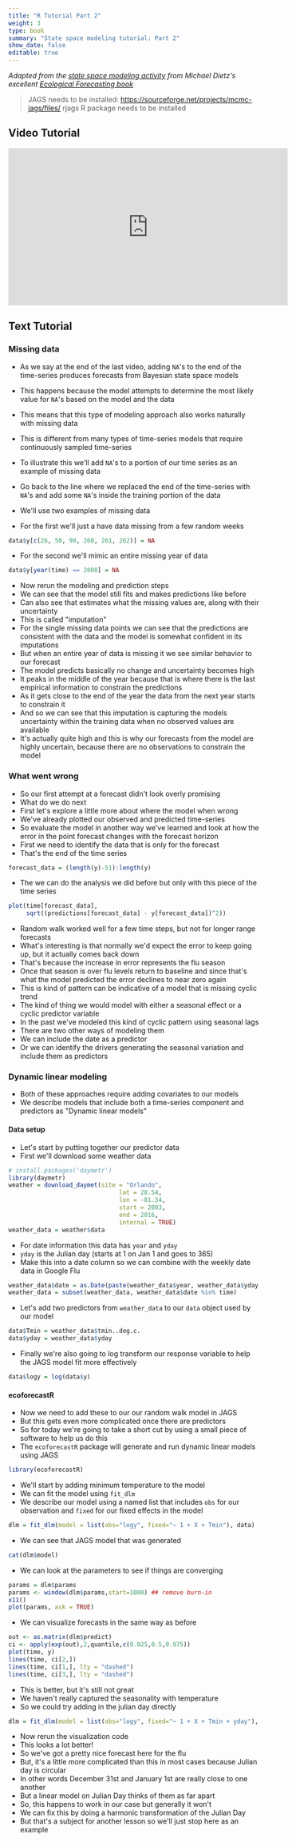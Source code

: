 ```yaml
---
title: "R Tutorial Part 2"
weight: 3
type: book
summary: "State space modeling tutorial: Part 2"
show_date: false
editable: true
---
```


*Adapted from
the
[state space modeling activity](https://github.com/EcoForecast/EF_Activities/blob/master/Exercise_06_StateSpace.Rmd) from
Michael Dietz's
excellent
[Ecological Forecasting book](https://www.amazon.com/Ecological-Forecasting-Michael-C-Dietze/dp/0691160570)*

> JAGS needs to be installed: https://sourceforge.net/projects/mcmc-jags/files/
> rjags R package needs to be installed

## Video Tutorial

<iframe width="560" height="315" src="https://www.youtube.com/embed/kvH05bu_FHc" frameborder="0" allow="accelerometer; autoplay; clipboard-write; encrypted-media; gyroscope; picture-in-picture" allowfullscreen></iframe>

## Text Tutorial

### Missing data

* As we say at the end of the last video, adding `NA`'s to the end of the time-series produces forecasts from Bayesian state space models
* This happens because the model attempts to determine the most likely value for `NA`'s based on the model and the data
* This means that this type of modeling approach also works naturally with missing data
* This is different from many types of time-series models that require continuously sampled time-series

* To illustrate this we'll add `NA`'s to a portion of our time series as an example of missing data
* Go back to the line where we replaced the end of the time-series with `NA`'s and add some `NA`'s inside the training portion of the data
* We'll use two examples of missing data
* For the first we'll just a have data missing from a few random weeks

```r
data$y[c(26, 50, 90, 260, 261, 262)] = NA
```

* For the second we'll mimic an entire missing year of data

```r
data$y[year(time) == 2008] = NA
```

* Now rerun the modeling and prediction steps
* We can see that the model still fits and makes predictions like before
* Can also see that estimates what the missing values are, along with their uncertainty
* This is called "imputation"
* For the single missing data points we can see that the predictions are consistent with the data and the model is somewhat confident in its imputations
* But when an entire year of data is missing it we see similar behavior to our forecast
* The model predicts basically no change and uncertainty becomes high
* It peaks in the middle of the year because that is where there is the last empirical information to constrain the predictions
* As it gets close to the end of the year the data from the next year starts to constrain it
* And so we can see that this imputation is capturing the models uncertainty within the training data when no observed values are available
* It's actually quite high and this is why our forecasts from the model are highly uncertain, because there are no observations to constrain the model

### What went wrong

* So our first attempt at a forecast didn't look overly promising
* What do we do next
* First let's explore a little more about where the model when wrong
* We've already plotted our observed and predicted time-series
* So evaluate the model in another way we've learned and look at how the error in the point forecast changes with the forecast horizon
* First we need to identify the data that is only for the forecast
* That's the end of the time series

```r
forecast_data = (length(y)-51):length(y)
```

* The we can do the analysis we did before but only with this piece of the time series

```r
plot(time[forecast_data],
     sqrt((predictions[forecast_data] - y[forecast_data])^2))
```

* Random walk worked well for a few time steps, but not for longer range forecasts
* What's interesting is that normally we'd expect the error to keep going up, but it actually comes back down
* That's because the increase in error represents the flu season
* Once that season is over flu levels return to baseline and since that's what the model predicted the error declines to near zero again
* This is kind of pattern can be indicative of a model that is missing cyclic trend
* The kind of thing we would model with either a seasonal effect or a cyclic predictor variable
* In the past we've modeled this kind of cyclic pattern using seasonal lags
* There are two other ways of modeling them
* We can include the date as a predictor
* Or we can identify the drivers generating the seasonal variation and include them as predictors

### Dynamic linear modeling

* Both of these approaches require adding covariates to our models
* We describe models that include both a time-series component and predictors as "Dynamic linear models"

#### Data setup

* Let's start by putting together our predictor data
* First we'll download some weather data

```r
# install.packages('daymetr')
library(daymetr)
weather = download_daymet(site = "Orlando",
                               lat = 28.54,
                               lon = -81.34,
                               start = 2003,
                               end = 2016,
                               internal = TRUE)
weather_data = weather$data
```

* For date information this data has `year` and `yday`
* `yday` is the Julian day (starts at 1 on Jan 1 and goes to 365)
* Make this into a date column so we can combine with the weekly date data in Google Flu

```r
weather_data$date = as.Date(paste(weather_data$year, weather_data$yday, sep = "-"),"%Y-%j")
weather_data = subset(weather_data, weather_data$date %in% time)
```

* Let's add two predictors from `weather_data` to our `data` object used by our model

```r
data$Tmin = weather_data$tmin..deg.c.
data$yday = weather_data$yday
```

* Finally we're also going to log transform our response variable to help the JAGS model fit more effectively

```r
data$logy = log(data$y)
```

#### ecoforecastR

* Now we need to add these to our our random walk model in JAGS
* But this gets even more complicated once there are predictors
* So for today we're going to take a short cut by using a small piece of software to help us do this
* The `ecoforecastR` package will generate and run dynamic linear models using JAGS

```r
library(ecoforecastR)
```

* We'll start by adding minimum temperature to the model
* We can fit the model using `fit_dlm`
* We describe our model using a named list that includes `obs` for our observation and `fixed` for our fixed effects in the model

```r
dlm = fit_dlm(model = list(obs="logy", fixed="~ 1 + X + Tmin"), data)
```

* We can see that JAGS model that was generated

```r
cat(dlm$model)
```

* We can look at the parameters to see if things are converging

```r
params = dlm$params
params <- window(dlm$params,start=1000) ## remove burn-in
x11()
plot(params, ask = TRUE)
```

* We can visualize forecasts in the same way as before

```r
out <- as.matrix(dlm$predict)
ci <- apply(exp(out),2,quantile,c(0.025,0.5,0.975))
plot(time, y)
lines(time, ci[2,])
lines(time, ci[1,], lty = "dashed")
lines(time, ci[3,], lty = "dashed")
```

* This is better, but it's still not great
* We haven't really captured the seasonality with temperature
* So we could try adding in the julian day directly

```r
dlm = fit_dlm(model = list(obs="logy", fixed="~ 1 + X + Tmin + yday"), data)
```

* Now rerun the visualization code
* This looks a lot better!
* So we've got a pretty nice forecast here for the flu
* But, it's a little more complicated than this in most cases because Julian day is circular
* In other words December 31st and January 1st are really close to one another
* But a linear model on Julian Day thinks of them as far apart
* So, this happens to work in our case but generally it won't
* We can fix this by doing a harmonic transformation of the Julian Day
* But that's a subject for another lesson so we'll just stop here as an example